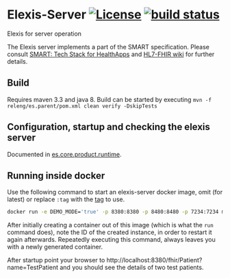 # Elexis-Server [![License](http://img.shields.io/badge/license-EPL-blue.svg)](http://www.eclipse.org/legal/epl-v10.html) [![build status](https://gitlab.medelexis.ch/elexis/elexis-server/badges/master/build.svg)](https://gitlab.medelexis.ch/elexis/elexis-server/commits/master)
Elexis for server operation

The Elexis server implements a part of the SMART specification. Please consult [SMART: Tech Stack for HealthApps](http://docs.smarthealthit.org/) and  [HL7-FHIR wiki](http://wiki.hl7.org/index.php?title=FHIR) for further details.

## Build

Requires maven 3.3 and java 8. Build can be started by executing `mvn -f releng/es.parent/pom.xml clean verify -DskipTests` 

## Configuration, startup and checking the elexis server

Documented in [es.core.product.runtime](products/es.core.product.runtime/Readme.md).

## Running inside docker

Use the following command to start an elexis-server docker image, omit (for latest) or replace `:tag` with the [tag](https://hub.docker.com/r/medevit/elexis-server/tags/) to use. 

```bash
docker run -e DEMO_MODE='true' -p 8380:8380 -p 8480:8480 -p 7234:7234 medevit/elexis-server:tag
```

After initially creating a container out of this image (which is what the `run` command does), note
the ID of the created instance, in order to restart it again afterwards. Repeatedly executing this command, always leaves
you with a newly generated container.

After startup point your browser to http://localhost:8380/fhir/Patient?name=TestPatient and you should see the details of two test patients.
